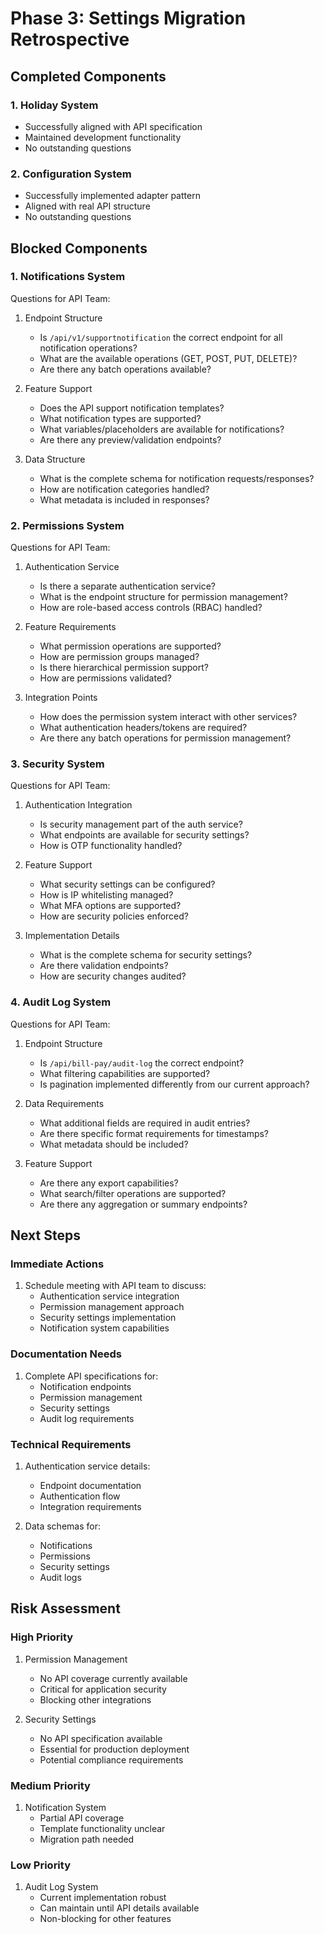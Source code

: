 # Phase 3: Settings Migration Retrospective

## Completed Components

### 1. Holiday System
- Successfully aligned with API specification
- Maintained development functionality
- No outstanding questions

### 2. Configuration System
- Successfully implemented adapter pattern
- Aligned with real API structure
- No outstanding questions

## Blocked Components

### 1. Notifications System
Questions for API Team:
1. Endpoint Structure
   - Is `/api/v1/supportnotification` the correct endpoint for all notification operations?
   - What are the available operations (GET, POST, PUT, DELETE)?
   - Are there any batch operations available?

2. Feature Support
   - Does the API support notification templates?
   - What notification types are supported?
   - What variables/placeholders are available for notifications?
   - Are there any preview/validation endpoints?

3. Data Structure
   - What is the complete schema for notification requests/responses?
   - How are notification categories handled?
   - What metadata is included in responses?

### 2. Permissions System
Questions for API Team:
1. Authentication Service
   - Is there a separate authentication service?
   - What is the endpoint structure for permission management?
   - How are role-based access controls (RBAC) handled?

2. Feature Requirements
   - What permission operations are supported?
   - How are permission groups managed?
   - Is there hierarchical permission support?
   - How are permissions validated?

3. Integration Points
   - How does the permission system interact with other services?
   - What authentication headers/tokens are required?
   - Are there any batch operations for permission management?

### 3. Security System
Questions for API Team:
1. Authentication Integration
   - Is security management part of the auth service?
   - What endpoints are available for security settings?
   - How is OTP functionality handled?

2. Feature Support
   - What security settings can be configured?
   - How is IP whitelisting managed?
   - What MFA options are supported?
   - How are security policies enforced?

3. Implementation Details
   - What is the complete schema for security settings?
   - Are there validation endpoints?
   - How are security changes audited?

### 4. Audit Log System
Questions for API Team:
1. Endpoint Structure
   - Is `/api/bill-pay/audit-log` the correct endpoint?
   - What filtering capabilities are supported?
   - Is pagination implemented differently from our current approach?

2. Data Requirements
   - What additional fields are required in audit entries?
   - Are there specific format requirements for timestamps?
   - What metadata should be included?

3. Feature Support
   - Are there any export capabilities?
   - What search/filter operations are supported?
   - Are there any aggregation or summary endpoints?

## Next Steps

### Immediate Actions
1. Schedule meeting with API team to discuss:
   - Authentication service integration
   - Permission management approach
   - Security settings implementation
   - Notification system capabilities

### Documentation Needs
1. Complete API specifications for:
   - Notification endpoints
   - Permission management
   - Security settings
   - Audit log requirements

### Technical Requirements
1. Authentication service details:
   - Endpoint documentation
   - Authentication flow
   - Integration requirements

2. Data schemas for:
   - Notifications
   - Permissions
   - Security settings
   - Audit logs

## Risk Assessment

### High Priority
1. Permission Management
   - No API coverage currently available
   - Critical for application security
   - Blocking other integrations

2. Security Settings
   - No API specification available
   - Essential for production deployment
   - Potential compliance requirements

### Medium Priority
1. Notification System
   - Partial API coverage
   - Template functionality unclear
   - Migration path needed

### Low Priority
1. Audit Log System
   - Current implementation robust
   - Can maintain until API details available
   - Non-blocking for other features
